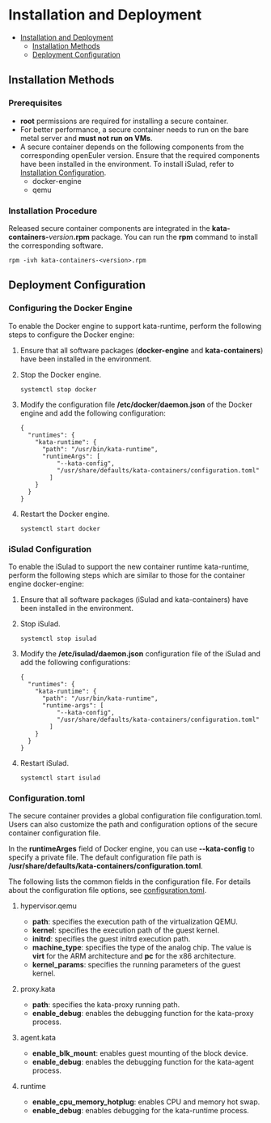 # Installation and Deployment

- [Installation and Deployment](#installation-and-deployment)
    - [Installation Methods](#installation-methods)
    - [Deployment Configuration](#deployment-configuration)


## Installation Methods

### Prerequisites


-   **root** permissions are required for installing a secure container.
-   For better performance, a secure container needs to run on the bare metal server and **must not run on VMs**.
-   A secure container depends on the following components from the corresponding openEuler version. Ensure that the required components have been installed in the environment. To install iSulad, refer to  [Installation Configuration](https://docs.openeuler.org/en/docs/20.03_LTS_SP1/docs/Container/installation-configuration.html).
    -   docker-engine
    -   qemu


### Installation Procedure

Released secure container components are integrated in the  **kata-containers-**_version_**.rpm**  package. You can run the  **rpm**  command to install the corresponding software.

```
rpm -ivh kata-containers-<version>.rpm
```

## Deployment Configuration

### Configuring the Docker Engine

To enable the Docker engine to support kata-runtime, perform the following steps to configure the Docker engine:

1.  Ensure that all software packages \(**docker-engine**  and  **kata-containers**\) have been installed in the environment.
2.  Stop the Docker engine.

    ```
    systemctl stop docker
    ```

3.  Modify the configuration file  **/etc/docker/daemon.json**  of the Docker engine and add the following configuration:

    ```
    {
      "runtimes": {
        "kata-runtime": {
          "path": "/usr/bin/kata-runtime",
          "runtimeArgs": [
              "--kata-config",
              "/usr/share/defaults/kata-containers/configuration.toml"
            ]
        }
      }
    }
    ```

4.  Restart the Docker engine.

    ```
    systemctl start docker
    ```


### iSulad Configuration

To enable the iSulad to support the new container runtime kata-runtime, perform the following steps which are similar to those for the container engine docker-engine:

1.  Ensure that all software packages \(iSulad and kata-containers\) have been installed in the environment.
2.  Stop iSulad.

    ```
    systemctl stop isulad
    ```

3.  Modify the  **/etc/isulad/daemon.json**  configuration file of the iSulad and add the following configurations:

    ```
    {
      "runtimes": {
        "kata-runtime": {
          "path": "/usr/bin/kata-runtime",
          "runtime-args": [
              "--kata-config",
              "/usr/share/defaults/kata-containers/configuration.toml"
            ]
        }
      }
    }
    ```

4.  Restart iSulad.

    ```
    systemctl start isulad
    ```


### Configuration.toml

The secure container provides a global configuration file configuration.toml. Users can also customize the path and configuration options of the secure container configuration file.

In the  **runtimeArges**  field of Docker engine, you can use  **--kata-config**  to specify a private file. The default configuration file path is  **/usr/share/defaults/kata-containers/configuration.toml**.

The following lists the common fields in the configuration file. For details about the configuration file options, see  [configuration.toml](#configuration-toml-31.md).

1.  hypervisor.qemu
    -   **path**: specifies the execution path of the virtualization QEMU.
    -   **kernel**: specifies the execution path of the guest kernel.
    -   **initrd**: specifies the guest initrd execution path.
    -   **machine\_type**: specifies the type of the analog chip. The value is  **virt**  for the ARM architecture and  **pc**  for the x86 architecture.
    -   **kernel\_params**: specifies the running parameters of the guest kernel.

2.  proxy.kata
    -   **path**: specifies the kata-proxy running path.
    -   **enable\_debug**: enables the debugging function for the kata-proxy process.

3.  agent.kata
    -   **enable\_blk\_mount**: enables guest mounting of the block device.
    -   **enable\_debug**: enables the debugging function for the kata-agent process.

4.  runtime
    -   **enable\_cpu\_memory\_hotplug**: enables CPU and memory hot swap.
    -   **enable\_debug**: enables debugging for the kata-runtime process.


